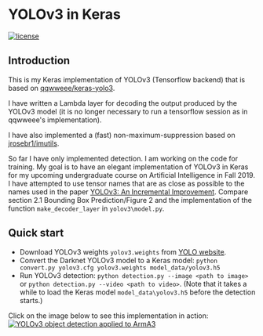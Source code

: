 # YOLOv3 in Keras

[![license](https://img.shields.io/github/license/mashape/apistatus.svg)](LICENSE)

## Introduction

This is my Keras implementation of YOLOv3 (Tensorflow backend) that is based on [qqwweee/keras-yolo3](https://github.com/qqwweee/keras-yolo3).

I have written a Lambda layer for decoding the output produced by the YOLOv3 model (it is no longer necessary to run a 
tensorflow session as in qqwweee's implementation). 

I have also implemented a (fast) non-maximum-suppression based on 
[jrosebr1/imutils](https://github.com/jrosebr1/imutils/blob/master/imutils/object_detection.py).

So far I have only implemented detection. I am working on the code for training. 
My goal is to have an elegant implementation of YOLOv3 in Keras for my upcoming 
undergraduate course on Artificial Intelligence in Fall 2019. I have attempted to use tensor names 
that are as close as possible to the names used in the paper 
[YOLOv3: An Incremental Improvement](https://pjreddie.com/media/files/papers/YOLOv3.pdf). Compare section 2.1 
Bounding Box Prediction/Figure 2 and the implementation of the function ```make_decoder_layer``` in 
```yolov3\model.py```. 

## Quick start

* Download YOLOv3 weights ```yolov3.weights``` from [YOLO website](https://pjreddie.com/media/files/yolov3.weights).
* Convert the Darknet YOLOv3 model to a Keras model:
```python convert.py yolov3.cfg yolov3.weights model_data/yolov3.h5```
* Run YOLOv3 detection: ```python detection.py --image <path to image>``` or 
```python detection.py --video <path to video>```. (Note that it takes a while to load the Keras model ```model_data\yolov3.h5``` before the detection 
starts.)  

Click on the image below to see this implementation in action:
[![YOLOv3 object detection applied to ArmA3](https://github.com/schneider128k/yolov3-keras/blob/master/poster_detection.jpg)](https://www.youtube.com/watch?v=Nrg5WcMN9lU&feature=youtu.be)

 